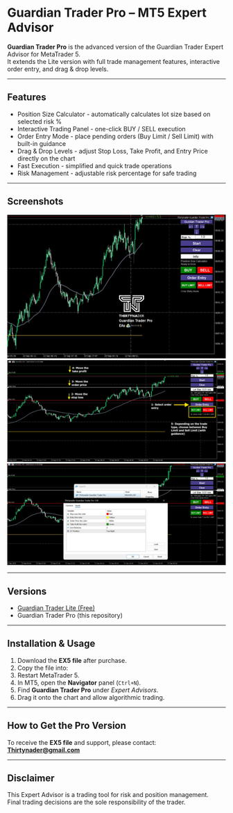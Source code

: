 # Guardian Trader Pro – MT5 Expert Advisor

**Guardian Trader Pro** is the advanced version of the Guardian Trader Expert Advisor for MetaTrader 5.  
It extends the Lite version with full trade management features, interactive order entry, and drag & drop levels.

---

## Features

- Position Size Calculator - automatically calculates lot size based on selected risk %  
- Interactive Trading Panel - one-click BUY / SELL execution  
- Order Entry Mode - place pending orders (Buy Limit / Sell Limit) with built-in guidance  
- Drag & Drop Levels - adjust Stop Loss, Take Profit, and Entry Price directly on the chart  
- Fast Execution - simplified and quick trade operations  
- Risk Management - adjustable risk percentage for safe trading  

---

## Screenshots

![Guardian Trader Pro Screenshot 1](Screenshot-GTPro1.jpg)  
![Guardian Trader Pro Screenshot 2](Screenshot-GTPro2.jpg)  
![Guardian Trader Pro Screenshot 2](Screenshot-GTPro3.jpg)

---

## Versions

- [Guardian Trader Lite (Free)](https://github.com/Thirtynader/Guardian-Trade-Lite-MT5)  
- Guardian Trader Pro (this repository)  

---

## Installation & Usage

1. Download the **EX5 file** after purchase.  
2. Copy the file into:  
3. Restart MetaTrader 5.  
4. In MT5, open the **Navigator** panel (`Ctrl+N`).  
5. Find **Guardian Trader Pro** under *Expert Advisors*.  
6. Drag it onto the chart and allow algorithmic trading.  
---

## How to Get the Pro Version

To receive the **EX5 file** and support, please contact:  
**Thirtynader@gmail.com**

---

## Disclaimer

This Expert Advisor is a trading tool for risk and position management.  
Final trading decisions are the sole responsibility of the trader.
